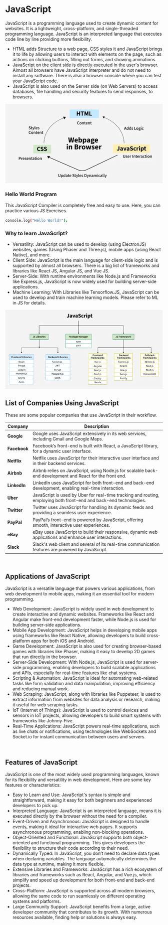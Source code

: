 
# JavaScript 
JavaScript is a programming language used to create dynamic content for websites. It is a lightweight, cross-platform, and single-threaded programming language. JavaScript is an interpreted language that executes code line by line providing more flexibility.

* HTML adds Structure to a web page, CSS styles it and JavaScript brings it to life by allowing users to interact with elements on the page, such as actions on clicking buttons, filling out forms, and showing animations.
* JavaScript on the client side is directly executed in the user's browser. Almost all browsers have JavaScript Interpreter and do not need to install any software. There is also a browser console where you can test your JavaScript code.
* JavaScript is also used on the Server side (on Web Servers) to access databases, file handling and security features to send responses, to browsers.

![Alt Text](image1.webp)


### **Hello World Program**
This JavaScript Compiler is completely free and easy to use. Here, you can practice various JS Exercises.

```bash 
console.log("Hello World!");
```

### **Why to learn JavaScript?**
* Versatility: JavaScript can be used to develop (using ElectronJS) websites, games (Using Phaser and Three.js), mobile apps (using React Native), and more.
* Client Side: JavaScript is the main language for client-side logic and is supported by almost all browsers. There is a big list of frameworks and libraries like React JS, Angular JS, and Vue JS.
* Server-Side: With runtime environments like Node.js and Frameworks like Express.js, JavaScript is now widely used for building server-side applications.
* Machine Learning: With Libraries like Tensorflow.JS, JavaScript can be used to develop and train machine learning models. Please refer to ML in JS for details.


![Alt Text](image2.webp)


## List of Companies Using JavaScript

These are some popular companies that use JavaScript in their workflow.

| Company   | Description |
|-----------|-------------|
| **Google** | Google uses JavaScript extensively in its web services, including Gmail and Google Maps. |
| **Facebook** | Facebook’s front-end is built with React, a JavaScript library, for a dynamic user interface. |
| **Netflix** | Netflix uses JavaScript for their interactive user interface and in their backend services. |
| **Airbnb** | Airbnb relies on JavaScript, using Node.js for scalable back-end development and React for the front end. |
| **LinkedIn** | LinkedIn uses JavaScript for both front-end and back-end development, enabling real-time interaction. |
| **Uber** | JavaScript is used by Uber for real-time tracking and routing, employing both front-end and back-end technologies. |
| **Twitter** | Twitter uses JavaScript for handling its dynamic feeds and providing a seamless user experience. |
| **PayPal** | PayPal’s front-end is powered by JavaScript, offering smooth, interactive user experiences. |
| **eBay** | eBay uses JavaScript to build their responsive, dynamic web applications and enhance user interactions. |
| **Slack** | Slack's web client and several of its real-time communication features are powered by JavaScript. |

<br>

## Applications of JavaScript
JavaScript is a versatile language that powers various applications, from web development to mobile apps, making it an essential tool for modern programming.

* Web Development: JavaScript is widely used in web development to create interactive and dynamic websites. Frameworks like React and Angular make front-end development faster, while Node.js is used for building server-side applications.
* Mobile App Development: JavaScript helps in developing mobile apps using frameworks like React Native, allowing developers to build cross-platform apps for both iOS and Android.
* Game Development: JavaScript is also used for creating browser-based games with libraries like Phaser, making it easy to develop 2D games that run directly in the browser.
* Server-Side Development: With Node.js, JavaScript is used for server-side programming, enabling developers to build scalable applications and APIs, especially for real-time features like chat systems.
* Scripting & Automation: JavaScript is ideal for automating web-related tasks like form validation and data manipulation, improving efficiency and reducing manual work.
* Web Scraping: JavaScript, along with libraries like Puppeteer, is used to extract information from websites for data analysis or research, making it useful for web scraping tasks.
* IoT (Internet of Things): JavaScript is used to control devices and sensors in IoT projects, allowing developers to build smart systems with frameworks like Johnny-Five.
* Real-Time Applications: JavaScript powers real-time applications, such as live chats or notifications, using technologies like WebSockets and Socket.io for instant communication between users and servers.


<br>

## Features of JavaScript
JavaScript is one of the most widely used programming languages, known for its flexibility and versatility in web development. Here are some key features or characteristics:

* Easy to Learn and Use: JavaScript's syntax is simple and straightforward, making it easy for both beginners and experienced developers to pick up.
* Interpreted Language: JavaScript is an interpreted language, means it is executed directly by the browser without the need for a compiler.
* Event-Driven and Asynchronous: JavaScript is designed to handle events, making it ideal for interactive web pages. It supports asynchronous programming, enabling non-blocking operations.
* Object-Oriented and Functional: JavaScript supports both object-oriented and functional programming. This gives developers the flexibility to structure their code according to their need.
* Dynamically Typed: In JavaScript, you don’t need to declare data types when declaring variables. The language automatically determines the data type at runtime, making it more flexible.
* Extensive Libraries and Frameworks: JavaScript has a rich ecosystem of libraries and frameworks such as React, Angular, and Vue.js, which simplify and speed up development for both front-end and back-end projects.
* Cross-Platform: JavaScript is supported across all modern browsers, allowing the same code to run seamlessly on different operating systems and platforms.
* Large Community Support: JavaScript benefits from a large, active developer community that contributes to its growth. With numerous resources available, finding help or solutions is always easy.


